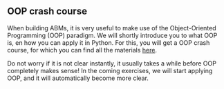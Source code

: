 ## OOP crash course

When building ABMs, it is very useful to make use of the Object-Oriented Programming (OOP) paradigm. We will shortly introduce you to what OOP is, en how you can apply it in Python. For this, you will get a OOP crash course, for which you can find all the materials [here](https://github.com/minprog/project/raw/2022/abm/OOP_crashcourse/boop_the_royal_edition.zip).

Do not worry if it is not clear instantly, it usually takes a while before OOP completely makes sense! In the coming exercises, we will start applying OOP, and it will automatically become more clear.